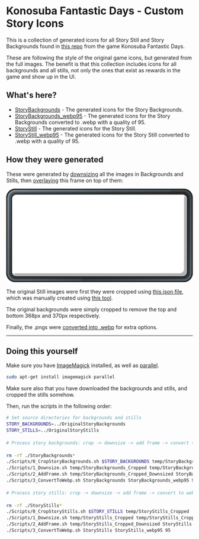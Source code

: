 # Konosuba Fantastic Days - Custom Story Icons

This is a collection of generated icons for all Story Still and Story Backgrounds found in [this repo](https://github.com/HaiKonofanDesu/konofan-assets-jp-sortet) from the game Konosuba Fantastic Days.

These are following the style of the original game icons, but generated from the full images. The benefit is that this collection includes icons for all backgrounds and all stills, not only the ones that exist as rewards in the game and show up in the UI.

## What's here?

- [StoryBackgrounds](./StoryBackgrounds) - The generated icons for the Story Backgrounds.
- [StoryBackgrounds_webp95](./StoryBackgrounds_webp95) - The generated icons for the Story Backgrounds converted to .webp with a quality of 95.
- [StoryStill](./StoryStill) - The generated icons for the Story Still.
- [StoryStill_webp95](./StoryStill_webp95) - The generated icons for the Story Still converted to .webp with a quality of 95.

## How they were generated

These were generated by [downsizing](./Scripts/1_Downsize.sh) all the images in Backgrounds and Stills, then [overlaying](./Scripts/2_Overlay.sh) this frame on top of them:

![Frame](./Scripts/KonoMiddleFrame.png)

The original Still images were first they were cropped using [this json file](./Scripts/StoryStillCropRects.json), which was manually created using [this tool](https://konofan-cropper.netlify.app).

The original backgrounds were simply cropped to remove the top and bottom 368px and 370px respectively.

Finally, the .pngs were [converted into .webp](./Scripts/3_ConvertToWebp.sh) for extra options.

----

## Doing this yourself

Make sure you have [ImageMagick](https://imagemagick.org/) installed, as well as [parallel](https://www.gnu.org/software/parallel/).

```sh
sudo apt-get install imagemagick parallel
```

Make sure also that you have downloaded the backgrounds and stills, and cropped the stills somehow.

Then, run the scripts in the following order:

```sh
# Set source directories for backgrounds and stills
STORY_BACKGROUNDS=../OriginalStoryBackgrounds
STORY_STILLS=../OriginalStoryStills

# Process story backgrounds: crop -> downsize -> add frame -> convert to webp

rm -rf ./StoryBackgrounds*
./Scripts/0_CropStoryBackgrounds.sh $STORY_BACKGROUNDS temp/StoryBackgrounds_Cropped
./Scripts/1_Downsize.sh temp/StoryBackgrounds_Cropped temp/StoryBackgrounds_Cropped_Downsized
./Scripts/2_AddFrame.sh temp/StoryBackgrounds_Cropped_Downsized StoryBackgrounds ./Scripts/KonoMiddleFrame.png
./Scripts/3_ConvertToWebp.sh StoryBackgrounds StoryBackgrounds_webp95 95

# Process story stills: crop -> downsize -> add frame -> convert to webp

rm -rf ./StoryStills*
./Scripts/0_CropStoryStills.sh $STORY_STILLS temp/StoryStills_Cropped ./Scripts/StoryStillCropRects.csv
./Scripts/1_Downsize.sh temp/StoryStills_Cropped temp/StoryStills_Cropped_Downsized
./Scripts/2_AddFrame.sh temp/StoryStills_Cropped_Downsized StoryStills ./Scripts/KonoMiddleFrame.png
./Scripts/3_ConvertToWebp.sh StoryStills StoryStills_webp95 95
```